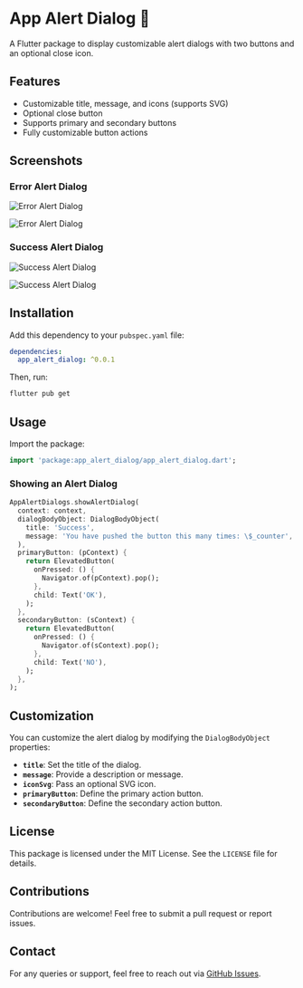# App Alert Dialog 🚀

A Flutter package to display customizable alert dialogs with two buttons and an optional close icon.

## Features
- Customizable title, message, and icons (supports SVG)
- Optional close button
- Supports primary and secondary buttons
- Fully customizable button actions

## Screenshots


### Error Alert Dialog
![Error Alert Dialog](screenshots/error_alert_dialog_with_single_buttons.png)

![Error Alert Dialog](screenshots/error_alert_dialog_with_two_buttons.png)

### Success Alert Dialog
![Success Alert Dialog](screenshots/success_alert_dialog_without_close_icon.png)

![Success Alert Dialog](screenshots/sucess_alert_dialog_button.png)


## Installation

Add this dependency to your `pubspec.yaml` file:

```yaml
dependencies:
  app_alert_dialog: ^0.0.1
```

Then, run:

```sh
flutter pub get
```

## Usage

Import the package:

```dart
import 'package:app_alert_dialog/app_alert_dialog.dart';
```

### Showing an Alert Dialog

```dart
AppAlertDialogs.showAlertDialog(
  context: context,
  dialogBodyObject: DialogBodyObject(
    title: 'Success',
    message: 'You have pushed the button this many times: \$_counter',
  ),
  primaryButton: (pContext) {
    return ElevatedButton(
      onPressed: () {
        Navigator.of(pContext).pop();
      },
      child: Text('OK'),
    );
  },
  secondaryButton: (sContext) {
    return ElevatedButton(
      onPressed: () {
        Navigator.of(sContext).pop();
      },
      child: Text('NO'),
    );
  },
);
```

## Customization

You can customize the alert dialog by modifying the `DialogBodyObject` properties:

- **`title`**: Set the title of the dialog.
- **`message`**: Provide a description or message.
- **`iconSvg`**: Pass an optional SVG icon.
- **`primaryButton`**: Define the primary action button.
- **`secondaryButton`**: Define the secondary action button.

## License

This package is licensed under the MIT License. See the `LICENSE` file for details.

## Contributions

Contributions are welcome! Feel free to submit a pull request or report issues.

## Contact

For any queries or support, feel free to reach out via [GitHub Issues](https://github.com/pankaj1101/app_alert_dialog/issues).

